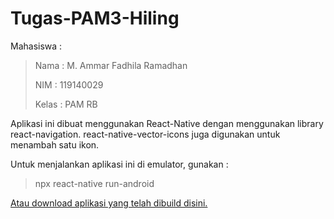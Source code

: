 # Tugas-PAM3-Hiling

 Mahasiswa :
> Nama   : M. Ammar Fadhila Ramadhan
> 
> NIM    : 119140029
> 
> Kelas  : PAM RB






Aplikasi ini dibuat menggunakan React-Native dengan menggunakan library react-navigation. react-native-vector-icons juga digunakan untuk menambah satu ikon.

Untuk menjalankan aplikasi ini di emulator, gunakan :

> npx react-native run-android

[Atau download aplikasi yang telah dibuild disini.](https://github.com/usagi13/Tugas-PAM3-Hiling/blob/main/PAM%20Ammar.apk)
